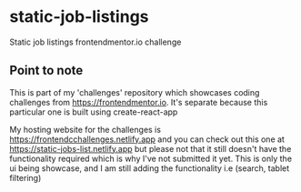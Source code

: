 # static-job-listings
Static job listings frontendmentor.io challenge

## Point to note
This is part of my 'challenges' repository which showcases coding challenges from https://frontendmentor.io. It's separate because
this particular one is built using create-react-app

My hosting website for the challenges is https://frontendcchallenges.netlify.app and you can check out this one at https://static-jobs-list.netlify.app
but please not that it still doesn't have the functionality required which is why I've not submitted it yet. This is only the ui being showcase, and I am
still adding the functionality i.e (search, tablet filtering)
